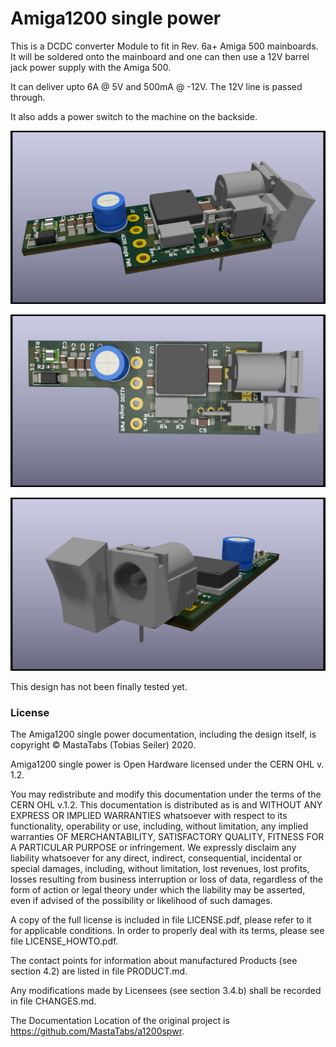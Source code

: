 # Amiga1200 single power

This is a DCDC converter Module to fit in Rev. 6a+ Amiga 500 mainboards.
It will be soldered onto the mainboard and one can then use a 12V barrel jack power supply with the Amiga 500.

It can deliver upto 6A @ 5V and 500mA @ -12V. The 12V line is passed through.

It also adds a power switch to the machine on the backside.

![A1200](pix/a1200_pwr.png)

![A1200 Top](pix/a1200_pwr1.png)

![A1200 Back](pix/a1200_pwr2.png)

This design has not been finally tested yet.

### License
The Amiga1200 single power documentation, including the design itself, is copyright © MastaTabs (Tobias Seiler) 2020.

Amiga1200 single power is Open Hardware licensed under the CERN OHL v. 1.2.

You may redistribute and modify this documentation under the terms of the CERN OHL v.1.2. This documentation is distributed as is and WITHOUT ANY EXPRESS OR IMPLIED WARRANTIES whatsoever with respect to its functionality, operability or use, including, without limitation, any implied warranties OF MERCHANTABILITY, SATISFACTORY QUALITY, FITNESS FOR A PARTICULAR PURPOSE or infringement. We expressly disclaim any liability whatsoever for any direct, indirect, consequential, incidental or special damages, including, without limitation, lost revenues, lost profits, losses resulting from business interruption or loss of data, regardless of the form of action or legal theory under which the liability may be asserted, even if advised of the possibility or likelihood of such damages.

A copy of the full license is included in file LICENSE.pdf, please refer to it for applicable conditions. In order to properly deal with its terms, please see file LICENSE_HOWTO.pdf.

The contact points for information about manufactured Products (see section 4.2) are listed in file PRODUCT.md.

Any modifications made by Licensees (see section 3.4.b) shall be recorded in file CHANGES.md.

The Documentation Location of the original project is https://github.com/MastaTabs/a1200spwr.

